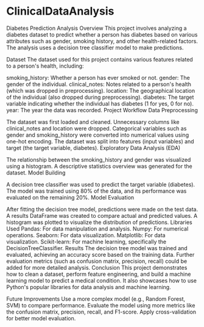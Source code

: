 # ClinicalDataAnalysis
Diabetes Prediction Analysis
Overview
This project involves analyzing a diabetes dataset to predict whether a person has diabetes based on various attributes such as gender, smoking history, and other health-related factors. The analysis uses a decision tree classifier model to make predictions.

Dataset
The dataset used for this project contains various features related to a person's health, including:

smoking_history: Whether a person has ever smoked or not.
gender: The gender of the individual.
clinical_notes: Notes related to a person's health (which was dropped in preprocessing).
location: The geographical location of the individual (also dropped during preprocessing).
diabetes: The target variable indicating whether the individual has diabetes (1 for yes, 0 for no).
year: The year the data was recorded.
Project Workflow
Data Preprocessing

The dataset was first loaded and cleaned.
Unnecessary columns like clinical_notes and location were dropped.
Categorical variables such as gender and smoking_history were converted into numerical values using one-hot encoding.
The dataset was split into features (input variables) and target (the target variable, diabetes).
Exploratory Data Analysis (EDA)

The relationship between the smoking_history and gender was visualized using a histogram.
A descriptive statistics overview was generated for the dataset.
Model Building

A decision tree classifier was used to predict the target variable (diabetes).
The model was trained using 80% of the data, and its performance was evaluated on the remaining 20%.
Model Evaluation

After fitting the decision tree model, predictions were made on the test data.
A results DataFrame was created to compare actual and predicted values.
A histogram was plotted to visualize the distribution of predictions.
Libraries Used
Pandas: For data manipulation and analysis.
Numpy: For numerical operations.
Seaborn: For data visualization.
Matplotlib: For data visualization.
Scikit-learn: For machine learning, specifically the DecisionTreeClassifier.
Results
The decision tree model was trained and evaluated, achieving an accuracy score based on the training data. Further evaluation metrics (such as confusion matrix, precision, recall) could be added for more detailed analysis.
Conclusion
This project demonstrates how to clean a dataset, perform feature engineering, and build a machine learning model to predict a medical condition. It also showcases how to use Python's popular libraries for data analysis and machine learning.

Future Improvements
Use a more complex model (e.g., Random Forest, SVM) to compare performance.
Evaluate the model using more metrics like the confusion matrix, precision, recall, and F1-score.
Apply cross-validation for better model evaluation.
